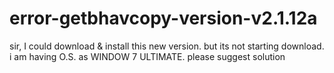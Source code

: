 # error-getbhavcopy-version-v2.1.12a
sir, I could download &amp; install this new version. but its not starting download. i am having O.S. as WINDOW 7 ULTIMATE. please suggest solution
